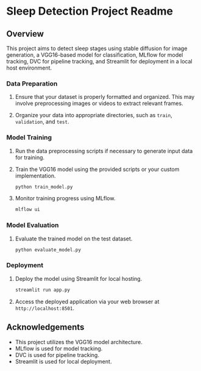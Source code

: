 # Sleep Detection Project Readme

## Overview

This project aims to detect sleep stages using stable diffusion for image generation, a VGG16-based model for classification, MLflow for model tracking, DVC for pipeline tracking, and Streamlit for deployment in a local host environment.


### Data Preparation

1. Ensure that your dataset is properly formatted and organized. This may involve preprocessing images or videos to extract relevant frames.

2. Organize your data into appropriate directories, such as `train`, `validation`, and `test`.

### Model Training

1. Run the data preprocessing scripts if necessary to generate input data for training.

2. Train the VGG16 model using the provided scripts or your custom implementation.

    ```bash
    python train_model.py
    ```

3. Monitor training progress using MLflow.

    ```bash
    mlflow ui
    ```

### Model Evaluation

1. Evaluate the trained model on the test dataset.

    ```bash
    python evaluate_model.py
    ```

### Deployment

1. Deploy the model using Streamlit for local hosting.

    ```bash
    streamlit run app.py
    ```

2. Access the deployed application via your web browser at `http://localhost:8501`.

## Acknowledgements

- This project utilizes the VGG16 model architecture.
- MLflow is used for model tracking.
- DVC is used for pipeline tracking.
- Streamlit is used for local deployment.

